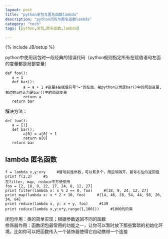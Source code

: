 ```yaml
---
layout: post
title: "python闭包与匿名函数lambda"
description: "python闭包与匿名函数lambda"
category: "tech"
tags: [python,闭包,匿名函数,lambda]

---
```

{% include JB/setup %}

python中使用闭包时一段经典的错误代码（python规则指定所有在赋值语句左面的变量都是局部变量）

    def foo(): 
       a = 1 
       def bar(): 
            a = a + 1 #变量a在赋值符号"="的左面，被python认为是bar()中的局部变量,右边的a也认为是bar()中的局部变量
            return a 
       return bar

解决方法：

    def foo(): 
       a = [1] 
       def bar(): 
            a[0] = a[0] + 1 
            return a[0] 
       return bar

## lambda     匿名函数

    f = lambda x,y:x+y     #冒号前是参数，可以有多个，用逗号隔开，冒号右边的返回值
    print f(2,3)     #5
    在filter, map, reduce中方便使用
    foo = [2, 18, 9, 22, 17, 24, 8, 12, 27]
    print filter(lambda x: x % 3 == 0, foo)     #[18, 9, 24, 12, 27]
    print map(lambda x: x * 2 + 10, foo)     #[14, 46, 28, 54, 44, 58, 26, 34, 64]
    print reduce(lambda x, y: x + y, foo)     #139
    print reduce(lambda x,y:x*y,range(1,1001))     #1000的阶乘

闭包作用：类的简单实现；根据参数返回不同的函数  
修饰器作用：函数闭包最常用的功能之一，让你可以暂时放下那些繁琐的初始化环境，比如你可以把函数传入一个装饰器使得它自动携带一个连接


